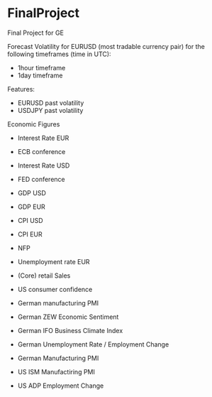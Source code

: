 # FinalProject
Final Project for GE

Forecast Volatility for EURUSD (most tradable currency pair) for the following timeframes (time in UTC):
- 1hour timeframe
- 1day timeframe

Features:
- EURUSD past volatility
- USDJPY past volatility

Economic Figures
- Interest Rate EUR
- ECB conference
- Interest Rate USD
- FED conference
- GDP USD
- GDP EUR
- CPI USD
- CPI EUR
- NFP
- Unemployment rate EUR
- (Core) retail Sales
- US consumer confidence

- German manufacturing PMI
- German ZEW Economic Sentiment 
- German IFO Business Climate Index
- German Unemployment Rate / Employment Change
- German Manufacturing PMI
- US ISM Manufactiring PMI
- US ADP Employment Change

